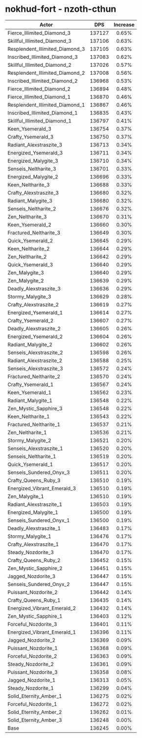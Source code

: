 # nokhud-fort - nzoth-cthun
| Actor | DPS | Increase |
|---|:---:|:---:|
|Fierce_Illimited_Diamond_3|137127|0.65%|
|Skillful_Illimited_Diamond_3|137106|0.63%|
|Resplendent_Illimited_Diamond_3|137105|0.63%|
|Inscribed_Illimited_Diamond_3|137083|0.62%|
|Skillful_Illimited_Diamond_2|137026|0.57%|
|Resplendent_Illimited_Diamond_2|137008|0.56%|
|Inscribed_Illimited_Diamond_2|136968|0.53%|
|Fierce_Illimited_Diamond_2|136894|0.48%|
|Fierce_Illimited_Diamond_1|136870|0.46%|
|Resplendent_Illimited_Diamond_1|136867|0.46%|
|Inscribed_Illimited_Diamond_1|136835|0.43%|
|Skillful_Illimited_Diamond_1|136797|0.41%|
|Keen_Ysemerald_3|136754|0.37%|
|Crafty_Ysemerald_3|136750|0.37%|
|Radiant_Alexstraszite_3|136713|0.34%|
|Energized_Ysemerald_3|136711|0.34%|
|Energized_Malygite_3|136710|0.34%|
|Senseis_Neltharite_3|136701|0.33%|
|Energized_Malygite_2|136696|0.33%|
|Keen_Neltharite_3|136688|0.33%|
|Crafty_Alexstraszite_3|136680|0.32%|
|Radiant_Malygite_3|136680|0.32%|
|Senseis_Neltharite_2|136676|0.32%|
|Zen_Neltharite_3|136670|0.31%|
|Keen_Ysemerald_2|136660|0.30%|
|Fractured_Neltharite_3|136649|0.30%|
|Quick_Ysemerald_2|136645|0.29%|
|Keen_Neltharite_2|136644|0.29%|
|Zen_Neltharite_2|136642|0.29%|
|Quick_Ysemerald_3|136640|0.29%|
|Zen_Malygite_3|136640|0.29%|
|Zen_Malygite_2|136639|0.29%|
|Deadly_Alexstraszite_3|136636|0.29%|
|Stormy_Malygite_3|136629|0.28%|
|Crafty_Alexstraszite_2|136619|0.27%|
|Energized_Ysemerald_1|136614|0.27%|
|Crafty_Ysemerald_2|136607|0.27%|
|Deadly_Alexstraszite_2|136605|0.26%|
|Energized_Ysemerald_2|136604|0.26%|
|Radiant_Malygite_2|136602|0.26%|
|Senseis_Alexstraszite_2|136598|0.26%|
|Radiant_Alexstraszite_2|136588|0.25%|
|Senseis_Alexstraszite_3|136572|0.24%|
|Fractured_Neltharite_2|136570|0.24%|
|Crafty_Ysemerald_1|136567|0.24%|
|Keen_Ysemerald_1|136562|0.23%|
|Radiant_Malygite_1|136548|0.22%|
|Zen_Mystic_Sapphire_3|136548|0.22%|
|Keen_Neltharite_1|136543|0.22%|
|Fractured_Neltharite_1|136537|0.21%|
|Zen_Neltharite_1|136536|0.21%|
|Stormy_Malygite_2|136521|0.20%|
|Senseis_Alexstraszite_1|136520|0.20%|
|Senseis_Neltharite_1|136519|0.20%|
|Quick_Ysemerald_1|136517|0.20%|
|Senseis_Sundered_Onyx_3|136511|0.20%|
|Crafty_Queens_Ruby_3|136510|0.19%|
|Energized_Vibrant_Emerald_3|136510|0.19%|
|Zen_Malygite_1|136510|0.19%|
|Radiant_Alexstraszite_1|136503|0.19%|
|Energized_Malygite_1|136500|0.19%|
|Senseis_Sundered_Onyx_1|136500|0.19%|
|Deadly_Alexstraszite_1|136483|0.17%|
|Stormy_Malygite_1|136476|0.17%|
|Crafty_Alexstraszite_1|136470|0.17%|
|Steady_Nozdorite_3|136470|0.17%|
|Crafty_Queens_Ruby_2|136452|0.15%|
|Zen_Mystic_Sapphire_2|136451|0.15%|
|Jagged_Nozdorite_3|136447|0.15%|
|Senseis_Sundered_Onyx_2|136447|0.15%|
|Puissant_Nozdorite_2|136442|0.14%|
|Crafty_Queens_Ruby_1|136435|0.14%|
|Energized_Vibrant_Emerald_2|136432|0.14%|
|Zen_Mystic_Sapphire_1|136403|0.12%|
|Forceful_Nozdorite_3|136401|0.11%|
|Energized_Vibrant_Emerald_1|136396|0.11%|
|Jagged_Nozdorite_2|136369|0.09%|
|Puissant_Nozdorite_1|136368|0.09%|
|Forceful_Nozdorite_2|136363|0.09%|
|Steady_Nozdorite_2|136361|0.09%|
|Puissant_Nozdorite_3|136358|0.08%|
|Jagged_Nozdorite_1|136313|0.05%|
|Steady_Nozdorite_1|136299|0.04%|
|Solid_Eternity_Amber_1|136275|0.02%|
|Forceful_Nozdorite_1|136272|0.02%|
|Solid_Eternity_Amber_2|136262|0.01%|
|Solid_Eternity_Amber_3|136248|0.00%|
|Base|136245|0.00%|
